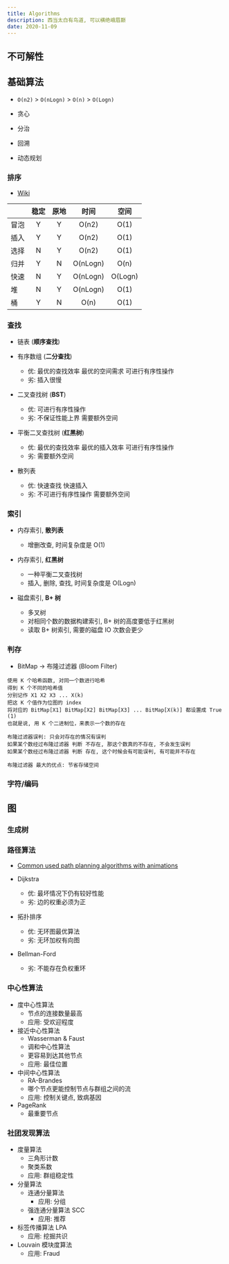 ```yaml
---
title: Algorithms
description: 西当太白有鸟道, 可以横绝峨眉巅
date: 2020-11-09
---
```


## 不可解性

## 基础算法

* `O(n2)` > `O(nLogn)` > `O(n)` > `O(Logn)`

* 贪心
* 分治
* 回溯
* 动态规划

### 排序

* [Wiki](https://en.wikipedia.org/wiki/Sorting_algorithm)

|         |  稳定  |  原地  |   时间   |   空间   |
| ------- |:-----:|:-----:|:--------:|:-------:|
|   冒泡   |   Y   |   Y   |  O(n2)   |  O(1)   |
|   插入   |   Y   |   Y   |  O(n2)   |  O(1)   |
|   选择   |   N   |   Y   |  O(n2)   |  O(1)   |
|   归并   |   Y   |   N   | O(nLogn) |  O(n)   |
|   快速   |   N   |   Y   | O(nLogn) | O(Logn) |
|   堆     |   N   |   Y   | O(nLogn) |  O(1)   |
|   桶     |   Y   |   N   |  O(n)    |  O(1)   |

### 查找

* 链表    (**顺序查找**)

* 有序数组 (**二分查找**)
  - 优:
    最优的查找效率
    最优的空间需求
    可进行有序性操作
  - 劣:
    插入很慢

* 二叉查找树 (**BST**)
  - 优:
    可进行有序性操作
  - 劣:
    不保证性能上界
    需要额外空间

* 平衡二叉查找树 (**红黑树**)
  - 优:
    最优的查找效率
    最优的插入效率
    可进行有序性操作
  - 劣:
    需要额外空间

* 散列表
  - 优:
    快速查找
    快速插入
  - 劣:
    不可进行有序性操作
    需要额外空间

### 索引

* 内存索引, **散列表**
  - 增删改查, 时间复杂度是 O(1)

* 内存索引, **红黑树**
  - 一种平衡二叉查找树
  - 插入, 删除, 查找, 时间复杂度是 O(Logn)

* 磁盘索引, **B+ 树**
  - 多叉树
  - 对相同个数的数据构建索引, B+ 树的高度要低于红黑树
  - 读取 B+ 树索引, 需要的磁盘 IO 次数会更少

### 判存

* BitMap -> 布隆过滤器 (Bloom Filter)

```
使用 K 个哈希函数, 对同一个数进行哈希
得到 K 个不同的哈希值
分别记作 X1 X2 X3 ... X(k)
把这 K 个值作为位图的 index
将对应的 BitMap[X1] BitMap[X2] BitMap[X3] ... BitMap[X(k)] 都设置成 True (1)
也就是说, 用 K 个二进制位，来表示一个数的存在

布隆过滤器误判: 只会对存在的情况有误判
如果某个数经过布隆过滤器 判断 不存在, 那这个数真的不存在, 不会发生误判
如果某个数经过布隆过滤器 判断 存在, 这个时候会有可能误判, 有可能并不存在

布隆过滤器 最大的优点: 节省存储空间
```

### 字符/编码

## 图

### 生成树

### 路径算法

* [Common used path planning algorithms with animations](https://github.com/zhm-real/PathPlanning)

* Dijkstra
  - 优:
    最坏情况下仍有较好性能
  - 劣:
    边的权重必须为正

* 拓扑排序
  - 优:
    无环图最优算法
  - 劣:
    无环加权有向图

* Bellman-Ford
  - 劣:
    不能存在负权重环

### 中心性算法

* 度中心性算法
  - 节点的连接数量最高
  - 应用: 受欢迎程度
* 接近中心性算法
  - Wasserman & Faust
  - 调和中心性算法
  - 更容易到达其他节点
  - 应用: 最佳位置
* 中间中心性算法
  - RA-Brandes
  - 哪个节点更能控制节点与群组之间的流
  - 应用: 控制关键点, 致病基因
* PageRank
  - 最重要节点

### 社团发现算法

* 度量算法
  - 三角形计数
  - 聚类系数
  - 应用: 群组稳定性
* 分量算法
  - 连通分量算法
    * 应用: 分组
  - 强连通分量算法 SCC
    * 应用: 推荐
* 标签传播算法 LPA
  - 应用: 挖掘共识
* Louvain 模块度算法
  - 应用: Fraud
